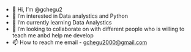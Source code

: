 - 👋 Hi, I’m @gchegu2
- 👀 I’m interested in Data analystics and Python 
- 🌱 I’m currently learning Data Analystics 
- 💞️ I’m looking to collaborate on with different people who is willing to teach me anbd help me develop 
- 📫 How to reach me email - gchegu2000@gmail.com

<!---
gchegu2/gchegu2 is a ✨ special ✨ repository because its `README.md` (this file) appears on your GitHub profile.
You can click the Preview link to take a look at your changes.
--->
